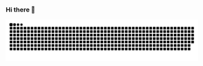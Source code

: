 ### Hi there 👋
![](https://github.com/liuuuuuu6/liuuuuuu6/blob/output/github-contribution-grid-snake.svg)

<!--
**liuuuuuu6/liuuuuuu6** is a ✨ _special_ ✨ repository because its `README.md` (this file) appears on your GitHub profile.

Here are some ideas to get you started:

- 🔭 I’m currently working on ...
- 🌱 I’m currently learning ...
- 👯 I’m looking to collaborate on ...
- 🤔 I’m looking for help with ...
- 💬 Ask me about ...
- 📫 How to reach me: ...
- 😄 Pronouns: ...
- ⚡ Fun fact: ...
-->
